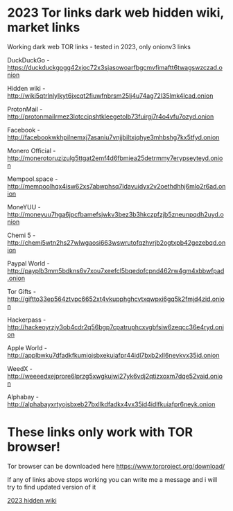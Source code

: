 # 2023 Tor links dark web hidden wiki, market links

Working dark web TOR links - tested in 2023, only onionv3 links


DuckDuckGo -https://duckduckgogg42xjoc72x3sjasowoarfbgcmvfimaftt6twagswzczad.onion

Hidden wiki - http://wiki5qtrlnlylkyt6jxcqt2fiuwfnbrsm25lj4u74ag72l35lmk4lcad.onion

ProtonMail - http://protonmailrmez3lotccipshtkleegetolb73fuirgj7r4o4vfu7ozyd.onion

Facebook - http://facebookwkhpilnemxj7asaniu7vnjjbiltxjqhye3mhbshg7kx5tfyd.onion

Monero Official - http://monerotoruzizulg5ttgat2emf4d6fbmiea25detrmmy7erypseyteyd.onion

Mempool.space - http://mempoolhqx4isw62xs7abwphsq7ldayuidyx2v2oethdhhj6mlo2r6ad.onion

MoneYUU - http://moneyuu7hga6jpcfbamefsjwkv3bez3b3hkczpfzjb5zneunpqdh2uyd.onion

Chemi 5 - http://chemi5wtn2hs27wlwgaosi663wswrutofqzhvrjb2ogtxpb42gezebqd.onion

Paypal World - http://payplb3mm5bdkns6v7xou7xeefcl5bqedofcpnd462rw4gm4xbbwfpad.onion

Tor Gifts - http://giftto33ep564ztvpc6652xt4vkupphghcvtxqwpxi6gq5k2fmjd4zid.onion

Hackerpass - http://hackeoyrzjy3ob4cdr2q56bgp7cpatruphcxvgbfsiw6zeqcc36e4ryd.onion

Apple World - http://applbwku7dfadkfkumiojsbxekuiafpr44idl7bxb2xll6neykvx35id.onion

WeedX - http://weeeedxejprore6lprzg5xwgkujwi27yk6vdj2qtizxoxm7dqe52vaid.onion

Alphabay - http://alphabayxrtyojsbxeb27bxllkdfadkx4vx35id4idlfkuiafpr6neyk.onion


# These links only work with TOR browser!

Tor browser can be downloaded here https://www.torproject.org/download/

If any of links above stops working you can write me a message and i will try to find updated version of it


[2023 hidden wiki](https://github.com/hiddenwiki4/2023)
